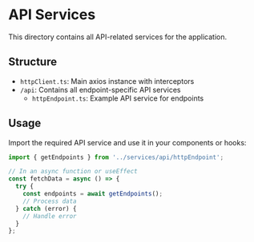 # API Services

This directory contains all API-related services for the application.

## Structure

- `httpClient.ts`: Main axios instance with interceptors
- `/api`: Contains all endpoint-specific API services
  - `httpEndpoint.ts`: Example API service for endpoints

## Usage

Import the required API service and use it in your components or hooks:

```typescript
import { getEndpoints } from '../services/api/httpEndpoint';

// In an async function or useEffect
const fetchData = async () => {
  try {
    const endpoints = await getEndpoints();
    // Process data
  } catch (error) {
    // Handle error
  }
};
```
